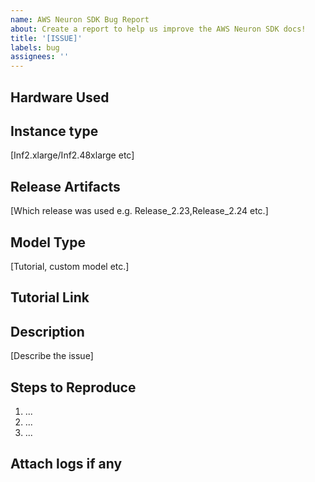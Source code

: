 ```yaml
---
name: AWS Neuron SDK Bug Report
about: Create a report to help us improve the AWS Neuron SDK docs!
title: '[ISSUE]'
labels: bug
assignees: ''
---
```

## Hardware Used


## Instance type

[Inf2.xlarge/Inf2.48xlarge etc]

## Release Artifacts


[Which release was used e.g. Release_2.23,Release_2.24 etc.]

## Model Type

[Tutorial, custom model etc.]

## Tutorial Link

## Description

[Describe the issue]

## Steps to Reproduce

1. ...
2. ...
3. ...


## Attach logs if any
